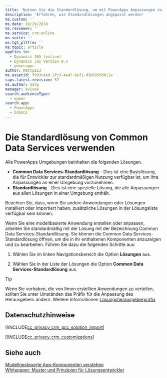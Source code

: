 ```yaml
---
title: 'Nutzen Sie die Standardlösung, um mit PowerApps Anpassungen zu machen | MicrosoftDocs'
description: 'Erfahren, wie Standardlösungen angepasst werden'
ms.custom: ''
ms.date: 10/29/2018
ms.reviewer: ''
ms.service: crm-online
ms.suite: ''
ms.tgt_pltfrm: ''
ms.topic: article
applies_to:
  - Dynamics 365 (online)
  - Dynamics 365 Version 9.x
  - powerapps
author: Mattp123
ms.assetid: f993c4ed-1fc3-4e47-bef1-d38695ddb11a
caps.latest.revision: 57
ms.author: matp
manager: kvivek
search.audienceType:
  - maker
search.app:
  - PowerApps
  - D365CE
---
```


# <a name="use-the-common-data-services-default-solution"></a>Die Standardlösung von Common Data Services verwenden  
  
 Alle PowerApps Umgebungen beinhalten die folgenden Lösungen.
-   **Common Data Services-Standardlösung** – Dies ist eine Basislösung, die für Entwickler zur standardmäßigen Nutzung verfügbar ist, um Ihre Anpassungen an einer Umgebung vorzunehmen.
-   **Standardlösung** - Dies ist eine spezielle Lösung, die alle Anpassungen aus allen Lösungen in einer Umgebung enthält. 
<!-- **Base Custom Controls Core** - This solution includes a core set of controls. Controls are used in user interface elements, such as fields, lists, and views. -->

Beachten Sie, dass, wenn Sie andere Anwendungen oder Lösungen installiert oder importiert haben, zusätzliche Lösungen in der Lösungsliste verfügbar sein können. 

Wenn Sie eine modellbasierte Anwendung erstellen oder anpassen, arbeiten Sie standardmäßig mit der Lösung mit der Bezeichnung Common Data Services-Standardlösung. Sie können die Common Data Services-Standardlösung öffnen, um die in ihr enthaltenen Komponenten anzuzeigen und zu bearbeiten. Führen Sie dazu die folgenden Schritte aus:
 
1.  Wählen Sie im linken Navigationsbereich die Option **Lösungen** aus.

2.  Wählen Sie in der Liste der Lösungen die Option **Common Data Services-Standardlösung** aus.
  
> [!TIP]
>  Wenn Sie vorhaben, die von Ihnen erstellten Anwendungen zu verteilen, sollten Sie unter Umständen das Präfix für die Anpassung des Herausgebers ändern. Weitere Informationen [Lösungsherausgeberpräfix](change-solution-publisher-prefix.md)  
  
<a name="BKMK_PrivacyNotice"></a>   

## <a name="privacy-notices"></a>Datenschutzhinweise  
 [!INCLUDE[cc_privacy_crm_gcc_solution_import](../../includes/cc-privacy-crm-gcc-solution-import.md)]  
  
 [!INCLUDE[cc_privacy_crm_customizations](../../includes/cc-privacy-crm-customizations.md)]  
  
## <a name="see-also"></a>Siehe auch  
[Modellgesteuerte App-Komponenten verstehen](../model-driven-apps/model-driven-app-components.md)
 <br/>
 [Whitepaper: Muster und Prinzipien für Lösungsentwickler](http://go.microsoft.com/fwlink/p/?LinkID=533946)
